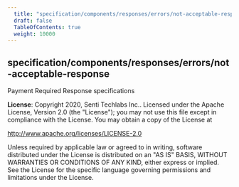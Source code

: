 ```yaml
---
  title: "specification/components/responses/errors/not-acceptable-response"
  draft: false
  TableOfContents: true
  weight: 10000
---
```

<a name="module_specification/components/responses/errors/not-acceptable-response"></a>

## specification/components/responses/errors/not-acceptable-response
Payment Required Response specifications

**License**: Copyright 2020, Senti Techlabs Inc..
Licensed under the Apache License, Version 2.0 (the &quot;License&quot;);
you may not use this file except in compliance with the License.
You may obtain a copy of the License at

   http://www.apache.org/licenses/LICENSE-2.0

Unless required by applicable law or agreed to in writing, software
distributed under the License is distributed on an &quot;AS IS&quot; BASIS,
WITHOUT WARRANTIES OR CONDITIONS OF ANY KIND, either express or implied.
See the License for the specific language governing permissions and
limitations under the License.  
